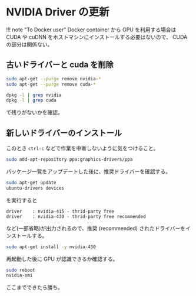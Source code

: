 # NVIDIA Driver の更新

!!! note "To Docker user"
    Docker container から GPU を利用する場合は CUDA や cuDNN をホストマシンにインストールする必要はないので、
    CUDA の部分は関係ない。


## 古いドライバーと cuda を削除

```sh
sudo apt-get --purge remove nvidia-*
sudo apt-get --purge remove cuda-*
```

```sh
dpkg -l | grep nvidia
dpkg -l | grep cuda
```

で残りがないかを確認。


## 新しいドライバーのインストール

このとき `ctrl-c` などで作業を中断しないように気をつけること。

```sh
sudo add-apt-repository ppa:graphics-drivers/ppa
```

パッケージ一覧をアップデートした後に、推奨ドライバーを確認する。

```sh
sudo apt-get update
ubuntu-drivers devices
```

を実行すると

```
driver    : nvidia-415 - thrid-party free
driver    : nvidia-430 - thrid-party free recommended
```

など(一部省略)が出力されるので、推奨 (recommended) されたドライバーをインストールする。

```sh
sudo apt-get install -y nvidia-430
```

再起動した後に GPU が認識できるか確認する。

```sh
sudo reboot
nvidia-smi
```

ここまでできたら勝ち。
